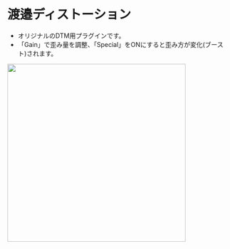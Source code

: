 # 渡邉ディストーション
* オリジナルのDTM用プラグインです。
* 「Gain」で歪み量を調整、「Special」をONにすると歪み方が変化(ブースト)されます。
<img width=400 src="https://github.com/plasmo310/juce-plugin-distortion/assets/77447256/c8c75c93-c65c-4ba1-bb00-349e2756ae6a"/>
